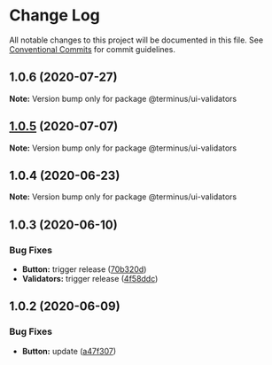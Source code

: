 # Change Log

All notable changes to this project will be documented in this file.
See [Conventional Commits](https://conventionalcommits.org) for commit guidelines.

## 1.0.6 (2020-07-27)

**Note:** Version bump only for package @terminus/ui-validators





## [1.0.5](https://github.com/GetTerminus/terminus-oss/compare/@terminus/ui-validators@1.0.4...@terminus/ui-validators@1.0.5) (2020-07-07)

**Note:** Version bump only for package @terminus/ui-validators





## 1.0.4 (2020-06-23)

**Note:** Version bump only for package @terminus/ui-validators





## 1.0.3 (2020-06-10)


### Bug Fixes

* **Button:** trigger release ([70b320d](https://github.com/GetTerminus/terminus-oss/commit/70b320d072a25a581451da86be72c1f5fce26398))
* **Validators:** trigger release ([4f58ddc](https://github.com/GetTerminus/terminus-oss/commit/4f58ddc9dc6f16e9e124b5a318e5559ac790eb90))





## 1.0.2 (2020-06-09)


### Bug Fixes

* **Button:** update ([a47f307](https://github.com/GetTerminus/terminus-oss/commit/a47f30757b9216d6ee76788c117e76eacf5289e5))
